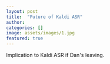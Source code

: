 ```yaml
---
layout: post
title:  "Future of Kaldi ASR"
author: 
categories: []
image: assets/images/1.jpg
featured: true
---
```

Implication to Kaldi ASR if Dan's leaving.
